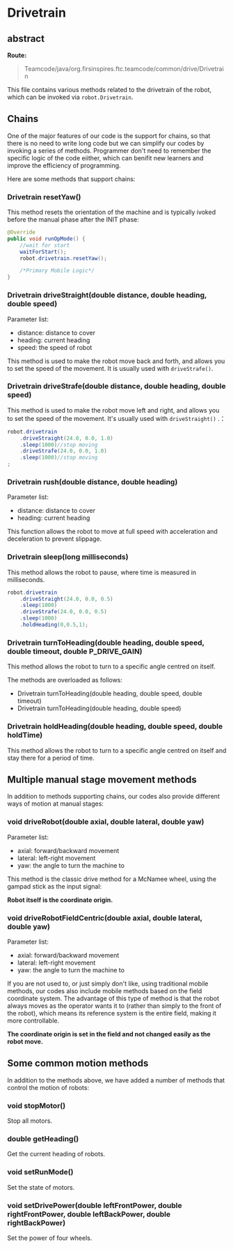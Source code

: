 # Drivetrain

## abstract

**Route:**
 > Teamcode/java/org.firsinspires.ftc.teamcode/common/drive/Drivetrain
 
 This file contains various methods related to the drivetrain of the robot, which can be invoked via ```robot.Drivetrain```.

 ## Chains
One of the major features of our code is the support for chains, so that there is no need to write long code but we can simplify our codes by invoking a series of methods. Programmer don't need to remember the specific logic of the code eiither, which can benifit new learners and improve the efficiency of programming.

Here are some methods that support chains:
### Drivetrain resetYaw()
This method resets the orientation of the machine and is typically ivoked before the manual phase after the INIT phase:
```java
@Override
public void runOpMode() {
    //wait for start
    waitForStart();
    robot.drivetrain.resetYaw();

    /*Primary Mobile Logic*/
}
```
### Drivetrain driveStraight(double distance, double heading, double speed)
Parameter list:
- distance: distance to cover
- heading: current heading
- speed: the speed of robot

This method is used to make the robot move back and forth, and allows you to set the speed of the movement. It is usually used with ```driveStrafe()```.

### Drivetrain driveStrafe(double distance, double heading, double speed)
This method is used to make the robot move left and right, and allows you to set the speed of the movement. It's usually used with ```driveStraight()``` .：
```java
robot.drivetrain
    .driveStraight(24.0, 0.0, 1.0)
    .sleep(1000)//stop moving
    .driveStrafe(24.0, 0.0, 1.0)
    .sleep(1000)//stop moving
;
```
### Drivetrain rush(double distance, double heading)
Parameter list:
- distance: distance to cover
- heading: current heading

This function allows the robot to move at full speed with acceleration and deceleration to prevent slippage.

### Drivetrain sleep(long milliseconds)
This method allows the robot to pause, where time is measured in milliseconds.
```java
robot.drivetrain
    .driveStraight(24.0, 0.0, 0.5)
    .sleep(1000)
    .driveStrafe(24.0, 0.0, 0.5)
    .sleep(1000)
    .holdHeading(0,0.5,1);
```

### Drivetrain turnToHeading(double heading, double speed, double timeout, double P_DRIVE_GAIN)
This method allows the robot to turn to a specific angle centred on itself.

The methods are overloaded as follows:
- Drivetrain turnToHeading(double heading, double speed, double timeout)
- Drivetrain turnToHeading(double heading, double speed)

### Drivetrain holdHeading(double heading, double speed, double holdTime)
This method allows the robot to turn to a specific angle centred on itself and stay there for a period of time.

## Multiple manual stage movement methods
In addition to methods supporting chains, our codes also provide different ways of motion at manual stages:

### void driveRobot(double axial, double lateral, double yaw)
Parameter list:
- axial: forward/backward movement
- lateral: left-right movement
- yaw: the angle to turn the machine to

This method is the classic drive method for a McNamee wheel, using the gampad stick as the input signal:

**Robot itself is the coordinate origin.**
### void driveRobotFieldCentric(double axial, double lateral, double yaw)
Parameter list:
- axial: forward/backward movement
- lateral: left-right movement
- yaw:  the angle to turn the machine to

If you are not used to, or just simply don't like, using traditional mobile methods, our codes also include mobile methods based on the field coordinate system. The advantage of this type of method is that the robot always moves as the operator wants it to (rather than simply to the front of the robot), which means its reference system is the entire field, making it more controllable.

**The coordinate origin is set in the field and not changed easily as the robot move.**

## Some common motion methods
In addition to the methods above, we have added a number of methods that control the motion of robots:
### void stopMotor()
Stop all motors.
### double getHeading()
Get the current heading of robots.
### void setRunMode()
Set the state of  motors.
### void setDrivePower(double leftFrontPower, double rightFrontPower, double leftBackPower, double rightBackPower)
Set the power of four wheels.